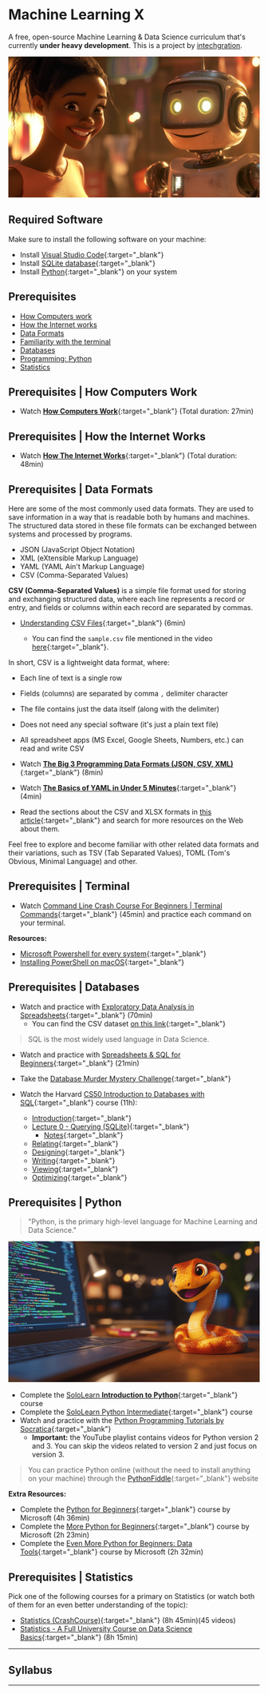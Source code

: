 # Machine Learning X

  A free, open-source Machine Learning & Data Science curriculum that's currently **under heavy development**. This is a project by [intechgration](https://intechgration.io).

  ![](./assets/header.png)

## Required Software

  Make sure to install the following software on your machine:

  - Install [Visual Studio Code](https://code.visualstudio.com/){:target="_blank"}
  - Install [SQLite database](https://www.sqlite.org/index.html){:target="_blank"}
  - Install [Python](https://www.python.org/downloads/){:target="_blank"} on your system

## Prerequisites

  - [How Computers work](#prerequisites--how-computers-work)
  - [How the Internet works](#prerequisites--how-the-internet-works)
  - [Data Formats](#prerequisites--data-formats)
  - [Familiarity with the terminal](#prerequisites--terminal)
  - [Databases](#prerequisites--databases)
  - [Programming: Python](#prerequisites--python)
  - [Statistics](#prerequisites--statistics)

## Prerequisites | How Computers Work

  - Watch [**How Computers Work**](https://www.youtube.com/playlist?list=PLzdnOPI1iJNcsRwJhvksEo1tJqjIqWbN-){:target="_blank"} (Total duration: 27min)

## Prerequisites | How the Internet Works

  - Watch [**How The Internet Works**](https://www.youtube.com/playlist?list=PLzdnOPI1iJNfMRZm5DDxco3UdsFegvuB7){:target="_blank"} (Total duration: 48min)

## Prerequisites | Data Formats

  Here are some of the most commonly used data formats. They are used to save information in a way that is readable both by humans and machines. The structured data stored in these file formats can be exchanged between systems and processed by programs.

  - JSON (JavaScript Object Notation)
  - XML (eXtensible Markup Language)
  - YAML (YAML Ain't Markup Language)
  - CSV (Comma-Separated Values)

  **CSV (Comma-Separated Values)** is a simple file format used for storing and exchanging structured data, where each line represents a record or entry, and fields or columns within each record are separated by commas.

  - [Understanding CSV Files](https://www.youtube.com/watch?v=UofTplCVkYI){:target="_blank"} (6min)

    - You can find the `sample.csv` file mentioned in the video [here](https://raw.githubusercontent.com/in-tech-gration/MLX/refs/heads/main/assets/sample.csv){:target="_blank"}.

  In short, CSV is a lightweight data format, where:
  
  - Each line of text is a single row
  - Fields (columns) are separated by comma `,` delimiter character  
  - The file contains just the data itself (along with the delimiter)
  - Does not need any special software (it's just a plain text file)
  - All spreadsheet apps (MS Excel, Google Sheets, Numbers, etc.) can read and write CSV

  - Watch [**The Big 3 Programming Data Formats (JSON, CSV, XML)**](https://www.youtube.com/watch?v=LkriaLlkByM){:target="_blank"} (8min)
  - Watch [**The Basics of YAML in Under 5 Minutes**](https://www.youtube.com/watch?v=0fbnyS_lHW4){:target="_blank"} (4min)

  - Read the sections about the CSV and XLSX formats in [this article](https://docs.parse.ly/whats-difference-html-csv-xcl/){:target="_blank"} and search for more resources on the Web about them.

  Feel free to explore and become familiar with other related data formats and their variations, such as TSV (Tab Separated Values), TOML (Tom's Obvious, Minimal Language) and other.

  <!-- TODO: Add sample data for each format -->
  <!-- TODO: Provide links to online converters between these formats -->
  <!-- TODO: Provide examples of where these formats are used -->

## Prerequisites | Terminal

  - Watch [Command Line Crash Course For Beginners \| Terminal Commands](https://www.youtube.com/watch?v=uwAqEzhyjtw){:target="_blank"} (45min) and practice each command on your terminal.

  **Resources:**

  - [Microsoft Powershell for every system](https://github.com/PowerShell/PowerShell){:target="_blank"}
  - [Installing PowerShell on macOS](https://learn.microsoft.com/en-us/powershell/scripting/install/installing-powershell-on-macos){:target="_blank"}

## Prerequisites | Databases

  - Watch and practice with [Exploratory Data Analysis in Spreadsheets](https://www.youtube.com/watch?v=Wui0u7HzHu0){:target="_blank"} (70min)
    - You can find the CSV dataset [on this link](https://raw.githubusercontent.com/in-tech-gration/MLX/refs/heads/main/assets/Fortune.500.Companies.csv){:target="_blank"}

  > SQL is the most widely used language in Data Science.

  - Watch and practice with [Spreadsheets & SQL for Beginners](https://www.youtube.com/watch?v=N9Q3pOoVYIM){:target="_blank"} (21min)

  - Take the [Database Murder Mystery Challenge](https://in-tech-gration.github.io/database-mysteries/){:target="_blank"}

  - Watch the Harvard [CS50 Introduction to Databases with SQL](https://www.youtube.com/playlist?list=PLhQjrBD2T382v1MBjNOhPu9SiJ1fsD4C0){:target="_blank"} course (11h):
    - [Introduction](https://www.youtube.com/watch?v=wdzA1Z8tKek){:target="_blank"} 
    - [Lecture 0 - Querying (SQLite)](https://www.youtube.com/watch?v=vHYeChEf2lA){:target="_blank"} 
      - [Notes](https://cs50.harvard.edu/sql/2024/notes/0/){:target="_blank"}
    - [Relating](https://www.youtube.com/watch?v=_2t18Hy9Z0Y){:target="_blank"} 
    - [Designing](https://www.youtube.com/watch?v=QzRW6bfv3Fo){:target="_blank"} 
    - [Writing](https://www.youtube.com/watch?v=BD08USRd2M8){:target="_blank"} 
    - [Viewing](https://www.youtube.com/watch?v=jZwGVuA8PMI){:target="_blank"} 
    - [Optimizing](https://www.youtube.com/watch?v=qa5-mKVSQHQ){:target="_blank"}

  <!-- TODO: Add links to all notes -->
  
## Prerequisites | Python

  > "Python, is the primary high-level language for Machine Learning and Data Science."

  ![](./assets/learn.python.png)

  - Complete the [SoloLearn **Introduction to Python**](https://www.sololearn.com/en/learn/courses/python-introduction){:target="_blank"} course
  - Complete the [SoloLearn Python Intermediate](https://www.sololearn.com/en/learn/courses/python-intermediate){:target="_blank"} course
  - Watch and practice with the [Python Programming Tutorials by Socratica](https://www.youtube.com/playlist?list=PLi01XoE8jYohWFPpC17Z-wWhPOSuh8Er-){:target="_blank"}
    - **Important:** the YouTube playlist contains videos for Python version 2 and 3. You can skip the videos related to version 2 and just focus on version 3.

  > You can practice Python online (without the need to install anything on your machine) through the [PythonFiddle](https://pythonfiddle.leaningtech.com){:target="_blank"} website

  **Extra Resources:**

  - Complete the [Python for Beginners](https://www.youtube.com/playlist?list=PLlrxD0HtieHhS8VzuMCfQD4uJ9yne1mE6){:target="_blank"} course by Microsoft (4h 36min)
  - Complete the [More Python for Beginners](https://www.youtube.com/playlist?list=PLlrxD0HtieHiXd-nEby-TMCoUNwhbLUnj){:target="_blank"} course by Microsoft (2h 23min)
  - Complete the [Even More Python for Beginners: Data Tools](https://www.youtube.com/playlist?list=PLlrxD0HtieHhHnCUVtR8UHS7eLl33zfJ-){:target="_blank"} course by Microsoft (2h 32min)

## Prerequisites | Statistics

  Pick one of the following courses for a primary on Statistics (or watch both of them for an even better understanding of the topic):

  - [Statistics (CrashCourse)](https://www.youtube.com/playlist?list=PL8dPuuaLjXtNM_Y-bUAhblSAdWRnmBUcr){:target="_blank"} (8h 45min)(45 videos)
  - [Statistics - A Full University Course on Data Science Basics](https://www.youtube.com/watch?v=xxpc-HPKN28){:target="_blank"} (8h 15min)

---

## Syllabus

---

<script src="https://utteranc.es/client.js"
  repo="in-tech-gration/MLX"
  issue-term="pathname"
  theme="github-dark"
  crossorigin="anonymous"
  async>
</script>